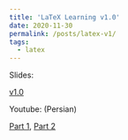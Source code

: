 ```yaml
---
title: 'LaTeX Learning v1.0'
date: 2020-11-30
permalink: /posts/latex-v1/
tags:
  - latex
---
```




Slides: 

[v1.0](https://github.com/soroushomidvar/latex-learning/blob/master/LaTeX%20Learning%20-%20v1.0%20-%20Part%201.pdf)


Youtube: (Persian)

[Part 1](https://www.youtube.com/watch?v=OJl6foKNRdk&ab_channel=SoroushOmidvartehrani), 
[Part 2](https://www.youtube.com/watch?v=bwk_jAeh-A8&ab_channel=SoroushOmidvartehrani)

